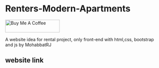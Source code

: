 # Renters-Modern-Apartments
<a href="https://www.buymeacoffee.com/mohabbatrj" target="_blank"><img src="https://cdn.buymeacoffee.com/buttons/default-orange.png" alt="Buy Me A Coffee" height="41" width="174"></a>

A website idea for rental project, only front-end with html,css, bootstrap and js by MohabbatRJ
## website link
<a href="https://mohabbatrj.github.io/Renters-Modern-Apartments" target="_blank"></a>

